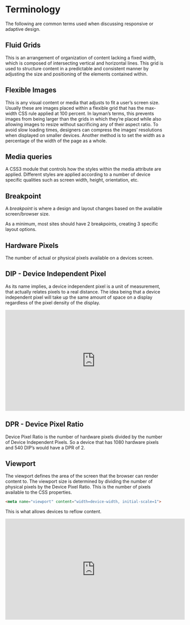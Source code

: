 # Terminology

The following are common terms used when discussing responsive or adaptive design.

## Fluid Grids
This is an arrangement of organization of content lacking a fixed width, which is composed of intersecting vertical and horizontal lines. This grid is used to structure content in a predictable and consistent manner by adjusting the size and positioning of the elements contained within. 

## Flexible Images
This is any visual content or media that adjusts to fit a user’s screen size. Usually these are images placed within a flexible grid that has the max-width CSS rule applied at 100 percent. In layman’s terms, this prevents images from being larger than the grids in which they’re placed while also allowing images to resize without sacrificing any of their aspect ratio. To avoid slow loading times, designers can compress the  images’ resolutions when displayed on smaller devices. Another method is to set the width as a percentage of the width of the page as a whole.

## Media queries
A CSS3 module that controls how the styles within the media attribute are applied. Different styles are applied according to a number of device specific qualities such as screen width, height, orientation, etc.

## Breakpoint
A *breakpoint* is where a design and layout changes based on the available screen/browser size.

As a minimum, most sites should have 2 breakpoints, creating 3 specific layout options.

## Hardware Pixels
The number of actual or physical pixels available on a devices screen.

## DIP - Device Independent Pixel
As its name implies, a device independent pixel is a unit of measurement, that actually relates pixels to a real distance. The idea being that a device independent pixel will take up the same amount of space on a display regardless of the pixel density of the display.
<iframe width="560" height="315" src="https://www.youtube.com/embed/6P9uLyvcd3Y" frameborder="0" allowfullscreen></iframe>

## DPR - Device Pixel Ratio
Device Pixel Ratio is the number of hardware pixels divided by the number of Device Independent Pixels. So a device that has 1080 hardware pixels and 540 DIP’s would have a DPR of 2.

## Viewport
The viewport defines the area of the screen that the browser can render content to.
The viewport size is determined by dividing the number of physical pixels by the Device Pixel Ratio. This is the number of pixels available to the CSS properties.
```html
<meta name="viewport" content="width=device-width, initial-scale=1">
```
This is what allows devices to reflow content.
<iframe width="560" height="315" src="https://www.youtube.com/embed/4DV16H-Bc_Q" frameborder="0" allowfullscreen></iframe>
